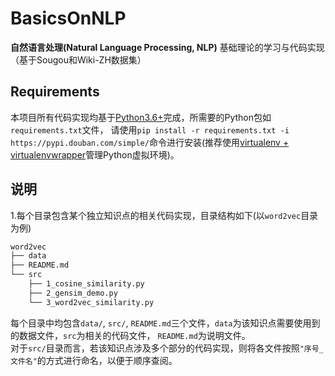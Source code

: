 # BasicsOnNLP
**自然语言处理(Natural Language Processing, NLP)** 基础理论的学习与代码实现（基于Sougou和Wiki-ZH数据集）  

## Requirements
本项目所有代码实现均基于[Python3.6+](https://www.python.org/downloads/)完成，所需要的Python包如`requirements.txt`文件，
请使用`pip install -r requirements.txt -i https://pypi.douban.com/simple/`命令进行安装(推荐使用[virtualenv + virtualenvwrapper](http://www.jianshu.com/p/44ab75fbaef2)管理Python虚拟环境)。

## 说明
1.每个目录包含某个独立知识点的相关代码实现，目录结构如下(以`word2vec`目录为例)  
```bash
word2vec
├── data
├── README.md
└── src
    ├── 1_cosine_similarity.py
    ├── 2_gensim_demo.py
    └── 3_word2vec_similarity.py
```
每个目录中均包含`data/`, `src/`, `README.md`三个文件，`data`为该知识点需要使用到的数据文件，`src`为相关的代码文件，
`README.md`为说明文件。  
对于`src/`目录而言，若该知识点涉及多个部分的代码实现，则将各文件按照`"序号_文件名"`的方式进行命名，以便于顺序查阅。 
